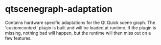 qtscenegraph-adaptation
=======================

Contains hardware specific adaptations for the Qt Quick scene graph. The
'customcontext' plugin is built and will be loaded at runtime. If the
plugin is missing, nothing bad will happen, but the runtime will then
miss out on a few features.
